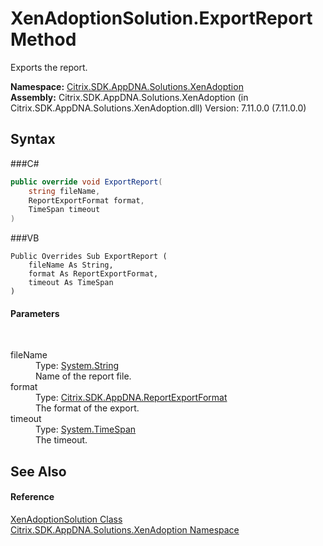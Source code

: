 # XenAdoptionSolution.ExportReport Method 
 

Exports the report.

**Namespace:**&nbsp;<a href="N_Citrix_SDK_AppDNA_Solutions_XenAdoption">Citrix.SDK.AppDNA.Solutions.XenAdoption</a><br />**Assembly:**&nbsp;Citrix.SDK.AppDNA.Solutions.XenAdoption (in Citrix.SDK.AppDNA.Solutions.XenAdoption.dll) Version: 7.11.0.0 (7.11.0.0)

## Syntax

###C#
```csharp
public override void ExportReport(
	string fileName,
	ReportExportFormat format,
	TimeSpan timeout
)
```

###VB
```vbnet
Public Overrides Sub ExportReport ( 
	fileName As String,
	format As ReportExportFormat,
	timeout As TimeSpan
)
```


#### Parameters
&nbsp;<dl><dt>fileName</dt><dd>Type: <a href="http://msdn2.microsoft.com/en-us/library/s1wwdcbf" target="_blank">System.String</a><br />Name of the report file.</dd><dt>format</dt><dd>Type: <a href="T_Citrix_SDK_AppDNA_ReportExportFormat">Citrix.SDK.AppDNA.ReportExportFormat</a><br />The format of the export.</dd><dt>timeout</dt><dd>Type: <a href="http://msdn2.microsoft.com/en-us/library/269ew577" target="_blank">System.TimeSpan</a><br />The timeout.</dd></dl>

## See Also


#### Reference
<a href="T_Citrix_SDK_AppDNA_Solutions_XenAdoption_XenAdoptionSolution">XenAdoptionSolution Class</a><br /><a href="N_Citrix_SDK_AppDNA_Solutions_XenAdoption">Citrix.SDK.AppDNA.Solutions.XenAdoption Namespace</a><br />